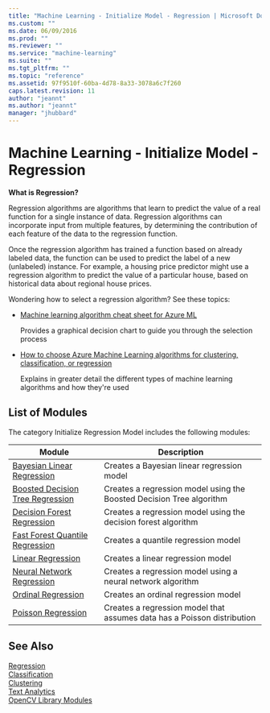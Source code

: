 ```yaml
---
title: "Machine Learning - Initialize Model - Regression | Microsoft Docs"
ms.custom: ""
ms.date: 06/09/2016
ms.prod: ""
ms.reviewer: ""
ms.service: "machine-learning"
ms.suite: ""
ms.tgt_pltfrm: ""
ms.topic: "reference"
ms.assetid: 97f9510f-60ba-4d78-8a33-3078a6c7f260
caps.latest.revision: 11
author: "jeannt"
ms.author: "jeannt"
manager: "jhubbard"
---
```

# Machine Learning - Initialize Model - Regression
**What is Regression?**  
  
 Regression algorithms are algorithms that learn to predict the value of a real function for a single instance of data. Regression algorithms can incorporate input from multiple features, by determining the contribution of each feature of the data to the regression function.  
  
 Once the regression algorithm has trained a function based on already labeled data, the function can be used to predict the label of a new (unlabeled) instance. For example, a housing price predictor might use a regression algorithm to predict the value of a particular house, based on historical data about regional house prices.  
  
 Wondering how to select a regression algorithm? See these topics:  
  
-   [Machine learning algorithm cheat sheet for Azure ML](https://azure.microsoft.com/en-us/documentation/articles/machine-learning-algorithm-cheat-sheet/)  
  
     Provides a graphical decision chart to guide you through the selection process  
  
-   [How to choose Azure Machine Learning algorithms for clustering, classification, or regression](https://azure.microsoft.com/documentation/articles/machine-learning-algorithm-choice/)  
  
     Explains in greater detail the different types of machine learning algorithms and how they're used  
  
##  <a name="modules"></a> List of Modules  
 The category Initialize Regression Model includes the following modules:  
  
|Module|Description|  
|------------|-----------------|  
|[Bayesian Linear Regression](bayesian-linear-regression.md)|Creates a Bayesian linear regression model|  
|[Boosted Decision Tree Regression](boosted-decision-tree-regression.md)|Creates a regression model using the Boosted Decision Tree algorithm|  
|[Decision Forest Regression](decision-forest-regression.md)|Creates a regression model using the decision forest algorithm|  
|[Fast Forest Quantile Regression](fast-forest-quantile-regression.md)|Creates a quantile regression model|  
|[Linear Regression](linear-regression.md)|Creates a linear regression model|  
|[Neural Network Regression](neural-network-regression.md)|Creates a regression model using a neural network algorithm|  
|[Ordinal Regression](ordinal-regression.md)|Creates an ordinal regression model|  
|[Poisson Regression](poisson-regression.md)|Creates a regression model that assumes data has a Poisson distribution|  
  
## See Also  
 [Regression](machine-learning-initialize-model-regression.md)   
 [Classification](machine-learning-initialize-model-classification.md)   
 [Clustering](machine-learning-initialize-model-clustering.md)   
 [Text Analytics](text-analytics.md)   
 [OpenCV Library Modules](opencv-library-modules.md)